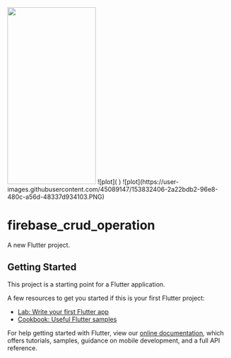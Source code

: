
<img src="https://user-images.githubusercontent.com/45089147/153831857-75e5ec5a-9a67-45ca-8e6f-b48b62f66aa9.PNG" width="200" height="400">
![plot]( )
![plot](https://user-images.githubusercontent.com/45089147/153832406-2a22bdb2-96e8-480c-a56d-48337d934103.PNG)



# firebase_crud_operation

A new Flutter project.

## Getting Started

This project is a starting point for a Flutter application.

A few resources to get you started if this is your first Flutter project:

- [Lab: Write your first Flutter app](https://flutter.dev/docs/get-started/codelab)
- [Cookbook: Useful Flutter samples](https://flutter.dev/docs/cookbook)

For help getting started with Flutter, view our
[online documentation](https://flutter.dev/docs), which offers tutorials,
samples, guidance on mobile development, and a full API reference.
